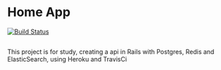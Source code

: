 # Home App 
[![Build Status](https://travis-ci.com/keviinlouis/home-backend.svg?token=AnXqdLS5A2ztMfzjxSdg&branch=master)](https://travis-ci.com/keviinlouis/home-backend)

##


This project is for study, creating a api in Rails with Postgres, Redis and ElasticSearch, using Heroku and TravisCi
